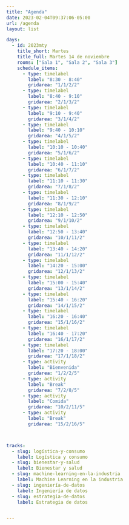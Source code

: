 ```yaml
---
title: "Agenda"
date: 2023-02-04T09:37:06-05:00
url: /agenda
layout: list

days: 
  - id: 2023mty
    title_short: Martes
    title_full: Martes 14 de noviembre
    rooms: ["Sala 1", "Sala 2", "Sala 3"]
    schedule_items: 
      - type: timelabel
        label: "8:30 - 8:40"
        gridarea: "1/1/2/2"
      - type: timelabel
        label: "8:40 - 9:10"
        gridarea: "2/1/3/2"
      - type: timelabel
        label: "9:10 - 9:40"
        gridarea: "3/1/4/2"
      - type: timelabel
        label: "9:40 - 10:10"
        gridarea: "4/1/5/2"
      - type: timelabel
        label: "10:10 - 10:40"
        gridarea: "5/1/6/2"
      - type: timelabel
        label: "10:40 - 11:10"
        gridarea: "6/1/7/2"
      - type: timelabel
        label: "11:10 - 11:30"
        gridarea: "7/1/8/2"
      - type: timelabel
        label: "11:30 - 12:10"
        gridarea: "8/1/9/2"
      - type: timelabel
        label: "12:10 - 12:50"
        gridarea: "9/1/10/2"
      - type: timelabel
        label: "12:50 - 13:40"
        gridarea: "10/1/11/2"
      - type: timelabel
        label: "13:40 - 14:20"
        gridarea: "11/1/12/2"
      - type: timelabel
        label: "14:20 - 15:00"
        gridarea: "12/1/13/2"
      - type: timelabel
        label: "15:00 - 15:40"
        gridarea: "13/1/14/2"
      - type: timelabel
        label: "15:40 - 16:20"
        gridarea: "14/1/15/2"
      - type: timelabel
        label: "16:20 - 16:40"
        gridarea: "15/1/16/2"
      - type: timelabel
        label: "16:40 - 17:20"
        gridarea: "16/1/17/2"
      - type: timelabel
        label: "17:20 - 18:00"
        gridarea: "17/1/18/2"
      - type: activity
        label: "Bienvenida"
        gridarea: "1/2/2/5"
      - type: activity
        label: "Break"
        gridarea: "7/2/8/5"
      - type: activity
        label: "Comida"
        gridarea: "10/2/11/5"
      - type: activity
        label: "Break"
        gridarea: "15/2/16/5"



tracks:
  - slug: logística-y-consumo
    label: Logística y consumo
  - slug: bienestar-y-salud
    label: Bienestar y salud
  - slug: machine-learning-en-la-industria
    label: Machine Learning en la industria 
  - slug: ingeniería-de-datos
    label: Ingeniería de datos
  - slug: estrategia-de-datos
    label: Estrategia de datos


---
```



